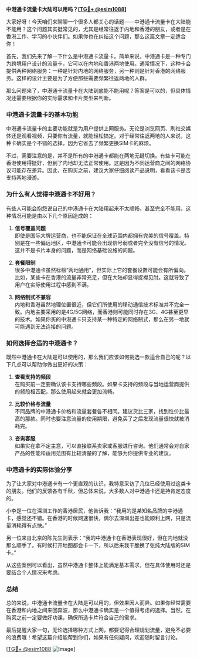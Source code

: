 **中港通卡流量卡大陆可以用吗？[[TG💪+ @esim1088](https://t.me/s/esim1088)]**

大家好呀！今天咱们来聊聊一个很多人都关心的话题——中港通卡流量卡在大陆能不能用？这个问题其实挺常见的，尤其是经常往返于内地和香港的朋友，或者是在香港工作、学习的小伙伴们。如果你也在纠结这个问题，那么这篇文章一定适合你！

首先，我们先来了解一下什么是中港通卡流量卡。简单来说，中港通卡是一种专门为跨境用户设计的流量卡，它可以在内地和香港两地使用。通常情况下，这种卡会提供两种网络服务：一种是针对内地的网络服务，另一种则是针对香港的网络服务。这样的设计主要是为了方便那些需要频繁往返两地的人群。

那么问题来了，中港通卡流量卡在大陆到底能不能用呢？答案是可以的，但具体情况还需要根据你的实际需求和卡片类型来判断。

### **中港通卡流量卡的基本功能**

中港通卡流量卡的主要功能就是为用户提供上网服务。无论是浏览网页、刷社交媒体还是观看视频，只要你有流量，就能轻松搞定。对于经常往返两地的人来说，这种卡确实是个不错的选择，因为它省去了频繁更换SIM卡的麻烦。

不过，需要注意的是，并不是所有的中港通卡都能在两地无缝切换。有些卡可能在香港使用得挺好，但到了内地却无法正常使用。这是因为不同运营商之间的网络协议可能存在差异。因此，在购买之前，建议大家仔细阅读产品说明，看看该卡是否支持两地漫游。

### **为什么有人觉得中港通卡不好用？**

有些人可能会抱怨说自己的中港通卡在大陆用起来不太顺畅，甚至完全不能用。这种情况可能是由以下几个原因造成的：

1. **信号覆盖问题**  
   即使是国际大牌运营商，也不能保证在全球范围内都拥有完美的信号覆盖。特别是在一些偏远地区，中港通卡可能会出现信号弱或者完全没有信号的情况。这并不是卡片本身的问题，而是网络基础设施的问题。

2. **套餐限制**  
   很多中港通卡虽然标榜“两地通用”，但实际上它的套餐设置可能会有所偏向。比如，某些卡在香港的流量非常充足，但在大陆却显得捉襟见肘。这就导致了用户在实际使用过程中感到不满。

3. **网络制式不兼容**  
   内地和香港虽然地理位置很近，但它们所使用的移动通信技术标准并不完全一致。内地主要采用的是4G/5G网络，而香港则可能同时存在3G、4G甚至更早的技术。如果你买的中港通卡只支持某一种特定的网络制式，那么在另一地就可能遇到无法连接的问题。

### **如何选择合适的中港通卡？**

既然中港通卡在大陆是可以使用的，那么我们应该如何挑选一款适合自己的呢？以下几点可以帮助你做出更好的决策：

1. **查看支持的频段**  
   在购买前一定要确认该卡支持哪些频段。如果卡支持的频段与当地运营商提供的频段相匹配，那么使用起来就会更加流畅。

2. **比较价格与流量**  
   不同品牌的中港通卡价格和流量套餐各不相同。建议货比三家，找到性价比最高的那款。同时也要注意流量的使用期限，避免买了之后发现流量很快就被消耗完。

3. **咨询客服**  
   如果实在拿不定主意，可以直接联系卖家或客服进行咨询。他们通常会对自家产品的性能和适用范围有比较清楚的了解，能够为你提供专业的建议。

### **中港通卡的实际体验分享**

为了让大家对中港通卡有一个更直观的认识，我特意采访了几位已经使用过这类卡的朋友。他们的反馈各有千秋，但总体来说，大多数人对中港通卡还是持肯定态度的。

小李是一位在深圳工作的香港居民，他告诉我：“我用的是某知名品牌的中港通卡，感觉还不错。在香港的时候网速很快，偶尔去深圳出差也能顺利上网，只是流量消耗得有点快。”

另一位来自北京的陈先生则表示：“我的中港通卡在香港表现很好，但在内地就没那么顺手了。有时候打开地图都会卡一下，所以后来我干脆换了张纯大陆版的SIM卡。”

从这些案例可以看出，虽然中港通卡整体上能满足基本需求，但在具体使用时还是要结合个人情况来考虑。

### **总结**

总的来说，中港通卡流量卡在大陆是可以用的，但效果因人而异。如果你经常需要在香港和内地之间来回奔波，那么中港通卡确实是一个值得考虑的选择。当然，在购买之前一定要做好功课，确保所选卡片符合自己的需求。

最后提醒大家一句，无论选择哪种方式上网，都要记得合理规划流量，避免不必要的浪费哦！希望这篇介绍能帮到你们，如果有任何疑问，欢迎随时留言讨论。

[[TG💪+ @esim1088](https://t.me/s/esim1088) ![Image](https://i.postimg.cc/4NQfJmqS/Snipaste-2025-05-13-00-14-12.png)]